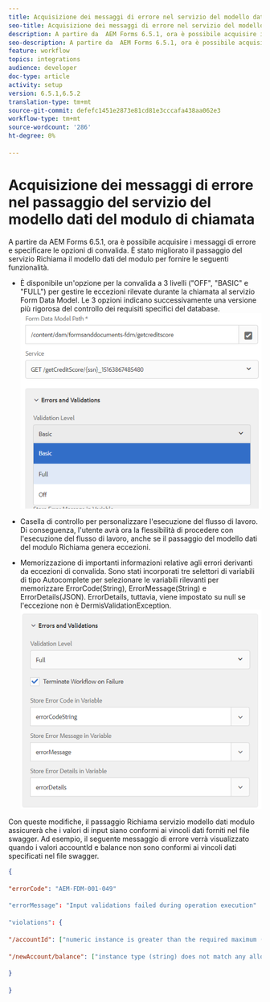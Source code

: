 ```yaml
---
title: Acquisizione dei messaggi di errore nel servizio del modello dati modulo come passaggio nel flusso di lavoro
seo-title: Acquisizione dei messaggi di errore nel servizio del modello dati modulo come passaggio nel flusso di lavoro
description: A partire da  AEM Forms 6.5.1, ora è possibile acquisire i messaggi di errore generati utilizzando il servizio Richiama Form Data Model Service come passaggio AEM Workflow. Flusso di lavoro.
seo-description: A partire da  AEM Forms 6.5.1, ora è possibile acquisire i messaggi di errore generati utilizzando il servizio Richiama Form Data Model Service come passaggio AEM Workflow. Flusso di lavoro.
feature: workflow
topics: integrations
audience: developer
doc-type: article
activity: setup
version: 6.5.1,6.5.2
translation-type: tm+mt
source-git-commit: defefc1451e2873e81cd81e3cccafa438aa062e3
workflow-type: tm+mt
source-wordcount: '286'
ht-degree: 0%

---
```



# Acquisizione dei messaggi di errore nel passaggio del servizio del modello dati del modulo di chiamata

A partire da  AEM Forms 6.5.1, ora è possibile acquisire i messaggi di errore e specificare le opzioni di convalida. È stato migliorato il passaggio del servizio Richiama il modello dati del modulo per fornire le seguenti funzionalità.

* È disponibile un&#39;opzione per la convalida a 3 livelli (&quot;OFF&quot;, &quot;BASIC&quot; e &quot;FULL&quot;) per gestire le eccezioni rilevate durante la chiamata al servizio Form Data Model. Le 3 opzioni indicano successivamente una versione più rigorosa del controllo dei requisiti specifici del database.
   ![livelli di convalida](assets/validation-level.PNG)

* Casella di controllo per personalizzare l&#39;esecuzione del flusso di lavoro. Di conseguenza, l&#39;utente avrà ora la flessibilità di procedere con l&#39;esecuzione del flusso di lavoro, anche se il passaggio del modello dati del modulo Richiama genera eccezioni.

* Memorizzazione di importanti informazioni relative agli errori derivanti da eccezioni di convalida. Sono stati incorporati tre selettori di variabili di tipo Autocomplete per selezionare le variabili rilevanti per memorizzare ErrorCode(String), ErrorMessage(String) e ErrorDetails(JSON). ErrorDetails, tuttavia, viene impostato su null se l&#39;eccezione non è DermisValidationException.
   ![acquisizione di messaggi di errore](assets/fdm-error-details.PNG)

Con queste modifiche, il passaggio Richiama servizio modello dati modulo assicurerà che i valori di input siano conformi ai vincoli dati forniti nel file swagger. Ad esempio, il seguente messaggio di errore verrà visualizzato quando i valori accountId e balance non sono conformi ai vincoli dati specificati nel file swagger.

```json
{

"errorCode": "AEM-FDM-001-049"

"errorMessage": "Input validations failed during operation execution"

"violations": {

"/accountId": ["numeric instance is greater than the required maximum (maximum: 20, found: 97)"],

"/newAccount/balance": ["instance type (string) does not match any allowed primitive type (allowed: [\"integer\",\"number\"])"]

}

}
```


